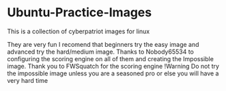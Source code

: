 # Ubuntu-Practice-Images
 This is a collection of cyberpatriot images for linux
 
 They are very fun 
 I recomend that beginners try the easy image and advanced try the hard/medium image.
 Thanks to Nobody65534 to configuring the scoring engine on all of them and creating the Impossible image.
 Thank you to FWSquatch for the scoring engine
!Warning Do not try the impossible image unless you are a seasoned pro or else you will have a very hard time

